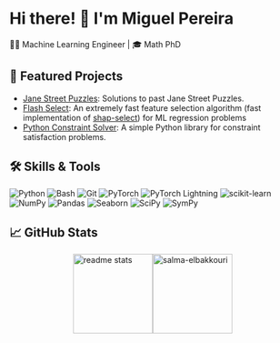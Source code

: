 # Hi there! 👋 I'm Miguel Pereira

👨‍💻 Machine Learning Engineer | 🎓 Math PhD

## 🌟 Featured Projects
- [Jane Street Puzzles](https://github.com/miguelbper/jane-street-puzzles): Solutions to past Jane Street Puzzles.
- [Flash Select](https://github.com/miguelbper/flash-select): An extremely fast feature selection algorithm (fast implementation of [shap-select](https://github.com/transferwise/shap-select)) for ML regression problems
- [Python Constraint Solver](https://github.com/miguelbper/pyprune): A simple Python library for constraint satisfaction problems.

## 🛠️ Skills & Tools
![Python](https://img.shields.io/badge/Python-3776ab?logo=python&logoColor=white)
![Bash](https://img.shields.io/badge/Bash-293036?logo=gnu-bash&logoColor=white)
![Git](https://img.shields.io/badge/Git-f44d27?logo=git&logoColor=white)
![PyTorch](https://img.shields.io/badge/PyTorch-ee4c2c?logo=pytorch&logoColor=white)
![PyTorch Lightning](https://img.shields.io/badge/-Lightning-7e4fff?logo=lightning&logoColor=white)
![scikit-learn](https://img.shields.io/badge/scikit--learn-f99f44?logo=scikitlearn&logoColor=white)
![NumPy](https://img.shields.io/badge/NumPy-4dabcf?logo=numpy&logoColor=white)
![Pandas](https://img.shields.io/badge/Pandas-130654?logo=pandas&logoColor=white)
![Seaborn](https://img.shields.io/badge/Seaborn-5c7da2?logo=python&logoColor=white)
![SciPy](https://img.shields.io/badge/SciPy-013243?logo=scipy&logoColor=white)
![SymPy](https://img.shields.io/badge/SymPy-3b5526?logo=sympy&logoColor=white)

## 📈 GitHub Stats
<div style="display:flex;flex-direction:row;justify-content:center;">
  <img height="140"  src="https://github-readme-stats.vercel.app/api?username=miguelbper&show_icons=true&theme=github_dark&hide=contribs,issues&rank_icon=github" alt="readme stats" style="margin: 0" /> 
  <img height="140"  src="https://github-readme-stats.vercel.app/api/top-langs/?username=miguelbper&layout=compact&theme=github_dark" alt="salma-elbakkouri" style="margin: 0" />
</div>

<!-- https://imagecolorpicker.com/color-code/282828 --> 
